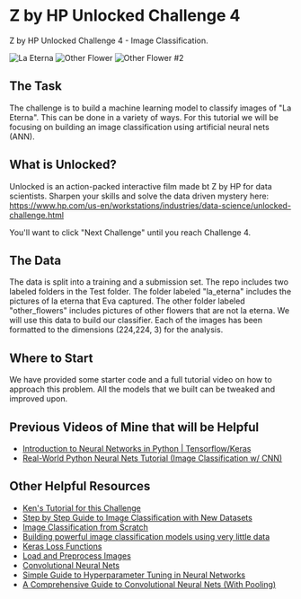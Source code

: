 # Z by HP Unlocked Challenge 4
Z by HP Unlocked Challenge 4 - Image Classification. 

![La Eterna](data_cleaned/Train/la_eterna/la_eterna_14.jpg?raw=True "La Eterna") ![Other Flower](data_cleaned/Train/other_flowers/flower_451.jpg?raw=True "Other Flower") ![Other Flower #2](data_cleaned/Train/other_flowers/flower_151.jpg?raw=True "Other Flower #2")

## The Task
The challenge is to build a machine learning model to classify images of "La Eterna". This can be done in a variety of ways. For this tutorial we will be focusing on building an image classification using artificial neural nets (ANN). 

## What is Unlocked?
Unlocked is an action-packed interactive film made bt Z by HP for data scientists. Sharpen your skills and solve the data driven mystery here: https://www.hp.com/us-en/workstations/industries/data-science/unlocked-challenge.html <br/>

You'll want to click "Next Challenge" until you reach Challenge 4.

## The Data 
The data is split into a training and a submission set. The repo includes two labeled folders in the Test folder. The folder labeled "la_eterna" includes the pictures of la eterna that Eva captured. The other folder labeled "other_flowers" includes pictures of other flowers that are not la eterna. We will use this data to build our classifier. Each of the images has been formatted to the dimensions (224,224, 3) for the analysis. 

## Where to Start
We have provided some starter code and a full tutorial video on how to approach this problem. All the models that we built can be tweaked and improved upon. 

## Previous Videos of Mine that will be Helpful
* [Introduction to Neural Networks in Python | Tensorflow/Keras](https://youtu.be/aBIGJeHRZLQ)
* [Real-World Python Neural Nets Tutorial (Image Classification w/ CNN)](https://youtu.be/44U8jJxaNp8)

## Other Helpful Resources
* [Ken's Tutorial for this Challenge](https://youtu.be/KsEFs9uRk74)
* [Step by Step Guide to Image Classification with New Datasets](https://www.analyticsvidhya.com/blog/2021/07/step-by-step-guide-for-image-classification-on-custom-datasets/)
* [Image Classification from Scratch](https://keras.io/examples/vision/image_classification_from_scratch/)
* [Building powerful image classification models using very little data](https://blog.keras.io/building-powerful-image-classification-models-using-very-little-data.html)
* [Keras Loss Functions](https://neptune.ai/blog/keras-loss-functions)
* [Load and Preprocess Images](https://www.tensorflow.org/tutorials/load_data/images)
* [Convolutional Neural Nets](https://www.tensorflow.org/tutorials/images/cnn)
* [Simple Guide to Hyperparameter Tuning in Neural Networks](https://towardsdatascience.com/simple-guide-to-hyperparameter-tuning-in-neural-networks-3fe03dad8594)
* [A Comprehensive Guide to Convolutional Neural Nets (With Pooling)](https://towardsdatascience.com/a-comprehensive-guide-to-convolutional-neural-networks-the-eli5-way-3bd2b1164a53)
